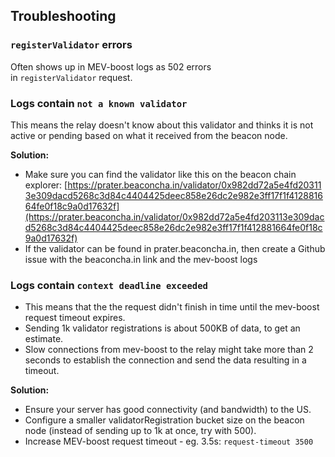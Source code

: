 ## Troubleshooting

### **`registerValidator` errors**

Often shows up in MEV-boost logs as 502 errors in `registerValidator` request.

### L**ogs contain `not a known validator`**

This means the relay doesn't know about this validator and thinks it is not active or pending based on what it received from the beacon node.

**Solution:**

- Make sure you can find the validator like this on the beacon chain explorer: [https://prater.beaconcha.in/validator/0x982dd72a5e4fd203113e309dacd5268c3d84c4404425deec858e26dc2e982e3ff17f1f412881664fe0f18c9a0d17632f](https://prater.beaconcha.in/validator/0x982dd72a5e4fd203113e309dacd5268c3d84c4404425deec858e26dc2e982e3ff17f1f412881664fe0f18c9a0d17632f)
- If the validator can be found in prater.beaconcha.in, then create a Github issue with the beaconcha.in link and the mev-boost logs

### L**ogs contain `context deadline exceeded`**

- This means that the the request didn't finish in time until the mev-boost request timeout expires.
- Sending 1k validator registrations is about 500KB of data, to get an estimate.
- Slow connections from mev-boost to the relay might take more than 2 seconds to establish the connection and send the data resulting in a timeout.

**Solution:**

- Ensure your server has good connectivity (and bandwidth) to the US.
- Configure a smaller validatorRegistration bucket size on the beacon node (instead of sending up to 1k at once, try with 500).
- Increase MEV-boost request timeout - eg. 3.5s: `request-timeout 3500`